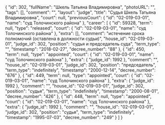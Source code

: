 {
    "id": 302,
    "fullName": "Шкель Татьяна Владимировна",
    "photoURL": "",
    "tags": [],
    "comment": "",
    "layout": "judge",
    "title": "Судья Шкель Татьяна Владимировна",
    "court": null,
    "previousCourt": {
        "id": "02-019-03-01",
        "name": "суд Толочинского района"
    },
    "career": [
        {
            "id": 59328,
            "term": null,
            "type": "released",
            "court": {
                "id": "02-019-03-01",
                "name": "суд Толочинского района"
            },
            "extra": [],
            "comment": "истечение срока полномочий (оставлена в должности судьи)",
            "house_id": "02-019-03-01",
            "judge_id": 302,
            "position": "судья и председатель суда",
            "term_type": "",
            "timestamp": "2018-02-27",
            "decree_number": "88"
        },
        {
            "id": 450,
            "term": null,
            "type": "appointed",
            "court": {
                "id": "02-019-03-01",
                "name": "суд Толочинского района"
            },
            "extra": {
                "judge_id": 1992
            },
            "comment": "",
            "house_id": "02-019-03-01",
            "judge_id": 302,
            "position": "председатель",
            "term_type": "indefinitely",
            "timestamp": "2000-12-14",
            "decree_number": "676"
        },
        {
            "id": 449,
            "term": null,
            "type": "appointed",
            "court": {
                "id": "02-019-03-01",
                "name": "суд Толочинского района"
            },
            "extra": {
                "judge_id": 1992
            },
            "comment": "",
            "house_id": "02-019-03-01",
            "judge_id": 302,
            "position": "судья",
            "term_type": "indefinitely",
            "timestamp": "2000-08-01",
            "decree_number": "426"
        },
        {
            "id": 448,
            "term": null,
            "type": "appointed",
            "court": {
                "id": "02-019-03-01",
                "name": "суд Толочинского района"
            },
            "extra": {
                "judge_id": 1992
            },
            "comment": "",
            "house_id": "02-019-03-01",
            "judge_id": 302,
            "position": "судья",
            "term_type": "indefinitely",
            "timestamp": "1995-07-03",
            "decree_number": "249"
        }
    ]
}